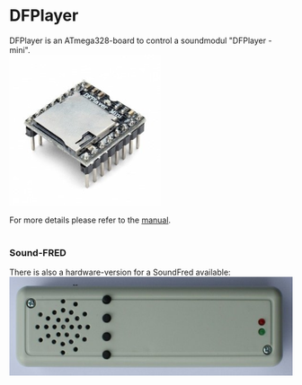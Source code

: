 # DFPlayer

DFPlayer is an ATmega328-board to control a soundmodul "DFPlayer - mini".<br>
<img src=DFPlayer_mini.jpg><br>

For more details please refer to the [manual](AVRSound_DFPlayer.pdf).<br>
<br>
### Sound-FRED
There is also a hardware-version for a SoundFred available:<br>
<img src=Sound-FRED.jpg><br>
